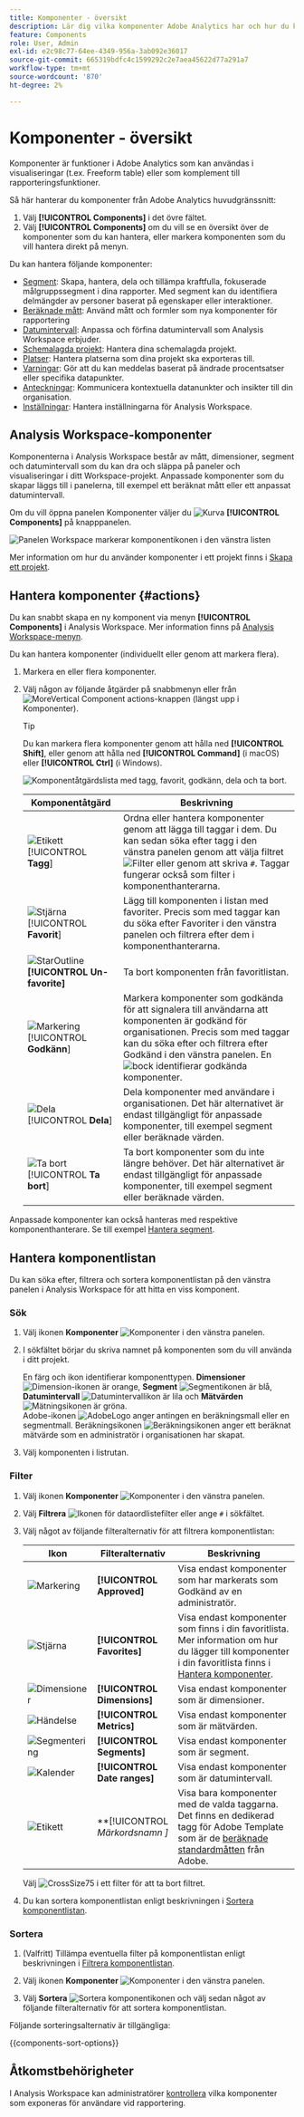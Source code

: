 ```yaml
---
title: Komponenter - översikt
description: Lär dig vilka komponenter Adobe Analytics har och hur du kan använda komponenter i Analysis Workspace.
feature: Components
role: User, Admin
exl-id: e2c98c77-64ee-4349-956a-3ab092e36017
source-git-commit: 665319bdfc4c1599292c2e7aea45622d77a291a7
workflow-type: tm+mt
source-wordcount: '870'
ht-degree: 2%

---
```


# Komponenter - översikt

Komponenter är funktioner i Adobe Analytics som kan användas i visualiseringar (t.ex. Freeform table) eller som komplement till rapporteringsfunktioner.

Så här hanterar du komponenter från Adobe Analytics huvudgränssnitt:

1. Välj **[!UICONTROL Components]** i det övre fältet.
1. Välj **[!UICONTROL Components]** om du vill se en översikt över de komponenter som du kan hantera, eller markera komponenten som du vill hantera direkt på menyn.

Du kan hantera följande komponenter:

* [Segment](/help/components/segmentation/seg-home.md): Skapa, hantera, dela och tillämpa kraftfulla, fokuserade målgruppssegment i dina rapporter. Med segment kan du identifiera delmängder av personer baserat på egenskaper eller interaktioner.
* [Beräknade mått](/help/components/calculated-metrics/cm-overview.md): Använd mått och formler som nya komponenter för rapportering
* [Datumintervall](calendar-date-ranges/custom-date-ranges.md): Anpassa och förfina datumintervall som Analysis Workspace erbjuder.
* [Schemalagda projekt](../curate-share/t-schedule-report.md): Hantera dina schemalagda projekt.
* [Platser](../../../components/locations/locations-manager.md): Hantera platserna som dina projekt ska exporteras till.
* [Varningar](/help/components/alerts/alerts-overview.md): Gör att du kan meddelas baserat på ändrade procentsatser eller specifika datapunkter.
* [Anteckningar](annotations/overview.md): Kommunicera kontextuella datanunkter och insikter till din organisation.
* [Inställningar](/help/analyze/analysis-workspace/user-preferences.md): Hantera inställningarna för Analysis Workspace.



## Analysis Workspace-komponenter

Komponenterna i Analysis Workspace består av mått, dimensioner, segment och datumintervall som du kan dra och släppa på paneler och visualiseringar i ditt Workspace-projekt. Anpassade komponenter som du skapar läggs till i panelerna, till exempel ett beräknat mått eller ett anpassat datumintervall.

Om du vill öppna panelen Komponenter väljer du ![Kurva](/help/assets/icons/Curate.svg) **[!UICONTROL Components]** på knapppanelen.

![Panelen Workspace markerar komponentikonen i den vänstra listen](assets/components.png)

Mer information om hur du använder komponenter i ett projekt finns i [Skapa ett projekt](/help/analyze/analysis-workspace/home.md).


## Hantera komponenter {#actions}

Du kan snabbt skapa en ny komponent via menyn **[!UICONTROL Components]** i Analysis Workspace. Mer information finns på [Analysis Workspace-menyn](/help/analyze/analysis-workspace/home.md#menu).

Du kan hantera komponenter (individuellt eller genom att markera flera).

1. Markera en eller flera komponenter.

1. Välj någon av följande åtgärder på snabbmenyn eller från ![MoreVertical](/help/assets/icons/MoreVertical.svg) Component actions-knappen (längst upp i Komponenter).


   >[!TIP]
   >
   >Du kan markera flera komponenter genom att hålla ned **[!UICONTROL Shift]**, eller genom att hålla ned **[!UICONTROL Command]** (i macOS) eller **[!UICONTROL Ctrl]** (i Windows).


   ![Komponentåtgärdslista med tagg, favorit, godkänn, dela och ta bort.](assets/component-menu.png)

   | Komponentåtgärd | Beskrivning |
   |--- |--- |
   | ![Etikett](/help/assets/icons/Label.svg) [!UICONTROL **Tagg**] | Ordna eller hantera komponenter genom att lägga till taggar i dem. Du kan sedan söka efter tagg i den vänstra panelen genom att välja filtret ![Filter](/help/assets/icons/Filter.svg) eller genom att skriva `#`. Taggar fungerar också som filter i komponenthanterarna. |
   | ![Stjärna](/help/assets/icons/Star.svg) [!UICONTROL **Favorit**] | Lägg till komponenten i listan med favoriter. Precis som med taggar kan du söka efter Favoriter i den vänstra panelen och filtrera efter dem i komponenthanterarna. |
   | ![StarOutline](/help/assets/icons/StarOutline.svg) **[!UICONTROL Un-favorite]** | Ta bort komponenten från favoritlistan. |
   | ![Markering](/help/assets/icons/Checkmark.svg) [!UICONTROL **Godkänn**] | Markera komponenter som godkända för att signalera till användarna att komponenten är godkänd för organisationen. Precis som med taggar kan du söka efter och filtrera efter Godkänd i den vänstra panelen. En ![bock](/help/assets/icons/Checkmark.svg) identifierar godkända komponenter. |
   | ![Dela](/help/assets/icons/ShareAlt.svg) [!UICONTROL **Dela**] | Dela komponenter med användare i organisationen. Det här alternativet är endast tillgängligt för anpassade komponenter, till exempel segment eller beräknade värden. |
   | ![Ta bort](/help/assets/icons/Delete.svg) [!UICONTROL **Ta bort**] | Ta bort komponenter som du inte längre behöver. Det här alternativet är endast tillgängligt för anpassade komponenter, till exempel segment eller beräknade värden. |

Anpassade komponenter kan också hanteras med respektive komponenthanterare. Se till exempel [Hantera segment](/help/components/segmentation/segmentation-workflow/seg-manage.md).

## Hantera komponentlistan

Du kan söka efter, filtrera och sortera komponentlistan på den vänstra panelen i Analysis Workspace för att hitta en viss komponent.

### Sök

1. Välj ikonen **Komponenter** ![Komponenter](https://spectrum.adobe.com/static/icons/workflow_18/Smock_Curate_18_N.svg) i den vänstra panelen.

2. I sökfältet börjar du skriva namnet på komponenten som du vill använda i ditt projekt.

   En färg och ikon identifierar komponenttypen. **Dimensioner** ![Dimension-ikonen](https://spectrum.adobe.com/static/icons/workflow_18/Smock_Data_18_N.svg) är orange, **Segment** ![Segmentikonen](https://spectrum.adobe.com/static/icons/workflow_18/Smock_Segmentation_18_N.svg) är blå, **Datumintervall** ![Datumintervallikon](https://spectrum.adobe.com/static/icons/workflow_18/Smock_Calendar_18_N.svg) är lila och **Mätvärden** ![Mätningsikonen](https://spectrum.adobe.com/static/icons/workflow_18/Smock_Event_18_N.svg) är gröna.<br/>Adobe-ikonen ![AdobeLogo](/help/assets/icons/AdobeLogoSmall.svg) anger antingen en beräkningsmall eller en segmentmall. Beräkningsikonen ![Beräkningsikonen](https://spectrum.adobe.com/static/icons/workflow_18/Smock_Calculator_18_N.svg) anger ett beräknat mätvärde som en administratör i organisationen har skapat.

3. Välj komponenten i listrutan.

### Filter

1. Välj ikonen **Komponenter** ![Komponenter](https://spectrum.adobe.com/static/icons/workflow_18/Smock_Curate_18_N.svg) i den vänstra panelen.

2. Välj **Filtrera** ![Ikonen för dataordlistefilter](https://spectrum.adobe.com/static/icons/workflow_18/Smock_Filter_18_N.svg) eller ange `#` i sökfältet.

3. Välj något av följande filteralternativ för att filtrera komponentlistan:

   | Ikon | Filteralternativ | Beskrivning |
   |---------|---|----------|
   | ![Markering](/help/assets/icons/Checkmark.svg) | **[!UICONTROL Approved]** | Visa endast komponenter som har markerats som Godkänd av en administratör. |
   | ![Stjärna](/help/assets/icons/Star.svg) | **[!UICONTROL Favorites]** | Visa endast komponenter som finns i din favoritlista. <br/>Mer information om hur du lägger till komponenter i din favoritlista finns i [Hantera komponenter](#manage-components). |
   | ![Dimensioner](/help/assets/icons/Dimensions.svg) | **[!UICONTROL Dimensions]** | Visa endast komponenter som är dimensioner. |
   | ![Händelse](/help/assets/icons/Event.svg) | **[!UICONTROL Metrics]** | Visa endast komponenter som är mätvärden. |
   | ![Segmentering](/help/assets/icons/Segmentation.svg) | **[!UICONTROL Segments]** | Visa endast komponenter som är segment. |
   | ![Kalender](/help/assets/icons/Calendar.svg) | **[!UICONTROL Date ranges]** | Visa endast komponenter som är datumintervall. |
   | ![Etikett](/help/assets/icons/Label.svg) | **[!UICONTROL *Märkordsnamn *]** | Visa bara komponenter med de valda taggarna. Det finns en dedikerad tagg för Adobe Template som är de [beräknade standardmåtten](/help/components/calculated-metrics/cm-reference/default-calcmetrics.md) från Adobe. |

   Välj ![CrossSize75](/help/assets/icons/CrossSize75.svg) i ett filter för att ta bort filtret.

4. Du kan sortera komponentlistan enligt beskrivningen i [Sortera komponentlistan](#sort-the-component-list).

### Sortera

<!-- {{release-limited-testing-section}}-->

1. (Valfritt) Tillämpa eventuella filter på komponentlistan enligt beskrivningen i [Filtrera komponentlistan](#filter-the-component-list).

2. Välj ikonen **Komponenter** ![Komponenter](https://spectrum.adobe.com/static/icons/workflow_18/Smock_Curate_18_N.svg) i den vänstra panelen.

3. Välj **Sortera** ![Sortera komponentikonen](https://spectrum.adobe.com/static/icons/workflow_18/Smock_SortOrderDown_18_N.svg) och välj sedan något av följande filteralternativ för att sortera komponentlistan.

Följande sorteringsalternativ är tillgängliga:

{{components-sort-options}}

## Åtkomstbehörigheter

I Analysis Workspace kan administratörer [kontrollera](/help/analyze/analysis-workspace/curate-share/curate.md) vilka komponenter som exponeras för användare vid rapportering.


<!--
# Components overview

Components in Analysis Workspace consist of dimensions, metrics, segments, and date ranges that you can drag-and-drop onto a project. 

To access the Components menu, click the **[!UICONTROL Components]** icon in the left rail. You can switch among ![WebPage](/help/assets/icons/WebPage.svg)[panels](/help/analyze/analysis-workspace/c-panels/panels.md), [visualizations](/help/analyze/analysis-workspace/visualizations/freeform-analysis-visualizations.md), and components from the left rail icons or by using [hotkeys](/help/analyze/analysis-workspace/build-workspace-project/fa-shortcut-keys.md).

![](assets/component-overview.png)

You can also adjust the [View density settings](/help/analyze/analysis-workspace/build-workspace-project/view-density.md) for the project to see more values in the left rail at once by going to **[!UICONTROL Project > Project Info & Settings > View Density]**.

## Dimensions {#dimensions}

[**Dimensions**](/help/components/dimensions/overview.md) are text attributes that describe your visitor behavior and can be viewed, broken down, and compared in your analysis. They can be found in the left Component rail (orange section) and are typically applied as rows of a table. 

Examples of dimensions include [!UICONTROL Page Name], [!UICONTROL Marketing Channels], [!UICONTROL Device Type], and [!UICONTROL Products]. Dimensions are provided by Adobe and are captured through your custom implementation (eVar, Props, classifications, etc).

Each dimension also contains **dimension items** within it. Dimension items can be found in the left Component rail by clicking the right-arrow next to any dimension name (items are yellow).

Examples of dimension items include [!UICONTROL Homepage] (within the [!UICONTROL Page] dimension), [!UICONTROL Paid Search] (within the [!UICONTROL Marketing Channel] dimension), [!UICONTROL Tablet] (within the [!UICONTROL Mobile Device Type] dimension), and so on.

![](assets/dimensions.png)

## Metrics {#metrics}

[**Metrics**](/help/components/metrics/overview.md) are quantitative measures about visitor behavior. They can be found in the left Component rail (green section) and are typically applied as columns of a table.

Examples of metrics include [!UICONTROL Page views], [!UICONTROL Visits], [!UICONTROL Orders], [!UICONTROL Average Time spent], and [!UICONTROL Revenue/Order]. Metrics are provided by Adobe, or captured through your custom implementation ([!UICONTROL Success events]), or created using the [Calculated metric builder](/help/components/calculated-metrics/workflow/cm-build-metrics.md).

![](assets/metrics.png)

## Segments {#segments}

[**Segments**](/help/analyze/analysis-workspace/components/segments/t-freeform-project-segment.md) are audience filters that are applied to your analysis. They can be found in the left Component rail (blue section) and are typically applied at the top of a panel or above metric columns in a table. 

Examples of segments include [!UICONTROL Mobile Device Visitors], [!UICONTROL Visits from Email], and [!UICONTROL Authenticated Hits]. Segments are provided by Adobe, or created in the [panel dropzone](/help/analyze/analysis-workspace/c-panels/panels.md), or created using the [Segment builder](/help/components/segmentation/segmentation-workflow/seg-build.md).

![](assets/segments.png)

## Date Ranges {#date-ranges}

[**Date Ranges**](/help/analyze/analysis-workspace/components/calendar-date-ranges/calendar.md) are the range of dates you conduct your analysis across. They can be found in the left Component rail (purple section) and are typically applied in the calendar of each panel.

You can make the date range components relative to the panel calendar. For additional information, see [About relative panel date ranges](/help/analyze/analysis-workspace/components/calendar-date-ranges/calendar.md#relative-panel-dates).

Examples of date ranges include July 2019, [!UICONTROL Last 4 weeks], and [!UICONTROL This month]. Date ranges are provided by Adobe, applied in the [panel calendar](/help/analyze/analysis-workspace/c-panels/panels.md), or created using the [Date range builder](/help/analyze/analysis-workspace/components/calendar-date-ranges/custom-date-ranges.md).

![](assets/date-ranges.png)


## Manage components {#actions}

You can manage components directly in the left rail. 

1. Right-click a component.

   Or
   
   Select a component, then select the **Action** (3-dot) icon at the top of the component list.

   >[!TIP]
   >
   >   You can select multiple components by holding Shift, or by holding Command (on Mac) or Ctrl (on Windows).


   ![](assets/component-actions.png)

   | Component action | Description |
   |--- |--- |
   | [!UICONTROL **Tag**] | Organize or manage components by applying tags to them. You can then search by tag in the left rail by clicking the filter or typing #. Tags also act as filters in the component managers. |
   | [!UICONTROL **Favorite**] | Add the component to your list of favorites. Like tags, you can search by Favorites in the left rail and filter by them in the component managers. |
   | [!UICONTROL **Approve**] | Mark components as Approved to signal to your users that the component is organization-approved. Like tags, you can search by Approved in the left rail and filter by them in the component managers. |
   | [!UICONTROL **Share**] | Share components to users in your organization. This option is available for custom components only, such as segments or calculated metrics. |
   | [!UICONTROL **Delete**] | Delete components that you no longer need. This option is available for custom components only, such as segments or calculated metrics. |

Custom components can also be managed through their respective Component managers. For example, the [Segment Manager](/help/components/segmentation/segmentation-workflow/seg-manage.md).

## Search, filter, and sort the component list

You can search, filter, and sort the component list in the left rail of Analysis Workspace to quickly locate a particular component. 

### Search the component list

1. Select the **Components** icon ![Components icon](https://spectrum.adobe.com/static/icons/workflow_18/Smock_Curate_18_N.svg) in the left rail.

2. In the search field, begin typing the name of the component you want to use in your project.

   The type of component can be identified by both color and icon. **Dimensions** ![Dimension icon](https://spectrum.adobe.com/static/icons/workflow_18/Smock_Data_18_N.svg) are orange, **Segments** ![Segment icon](https://spectrum.adobe.com/static/icons/workflow_18/Smock_Segmentation_18_N.svg) are blue, **Date ranges** ![Date range icon](https://spectrum.adobe.com/static/icons/workflow_18/Smock_Calendar_18_N.svg) are purple, and **Metrics** ![Metric icon](https://spectrum.adobe.com/static/icons/workflow_18/Smock_Event_18_N.svg) are green. The Adobe icon indicates either a calculated metric template or a segment template, and the calculator icon ![Calculator icon](assets/calculated-metric-icon-created.png) indicated a calculated metric that was created by an Analytics administrator in your organization. 

3. Select the component when it appears in the drop-down list.

### Filter the component list

1. Select the **Components** icon ![Components icon](https://spectrum.adobe.com/static/icons/workflow_18/Smock_Curate_18_N.svg) in the left rail.

2. Select the **Filter** icon ![Data Dictionary Filter icon](https://spectrum.adobe.com/static/icons/workflow_18/Smock_Filter_18_N.svg).

   Or

   Type the pound sign (#) in the search field.

3. Select any of the following filter options to filter the list of components:

   |Option | Function |
   |---------|----------|
   | [!UICONTROL **Approved**] | Show only components that are marked as Approved by an administrator. |
   | [!UICONTROL **Favorites**] | Show only components that are in your list of Favorites. For information about adding components to your list of favorites, see [Components overview](/help/analyze/analysis-workspace/components/analysis-workspace-components.md). |
   | [!UICONTROL **Dimensions**] | Show only components that are Dimensions. |
   | [!UICONTROL **Metrics**] | Show only components that are Metrics. |
   | [!UICONTROL **Segments**] | Show only components that are Segments.  |
   | [!UICONTROL **Date ranges**] | Show only components that are Date Ranges. |
   | [!UICONTROL **Show all**] | Show all components. This option is available only for administrators. |
   | [!UICONTROL **Unapproved**] | Show only components that are not yet marked as Approved by an administrator. As an administrator, this is helpful when identifying components that require your review and approval. This option is available only for administrators. |

4. (Optional) To further hone the list, you can sort the component list, as described in [Sort the component list](#sort-the-component-list).

### Sort the component list

1. (Optional) Apply any filters to the component list, as described in [Filter the component list](#filter-the-component-list).

2. Select the **Components** icon ![Components icon](https://spectrum.adobe.com/static/icons/workflow_18/Smock_Curate_18_N.svg) in the left rail.

3. Select the **Sort** icon ![Sort components icon](https://spectrum.adobe.com/static/icons/workflow_18/Smock_SortOrderDown_18_N.svg), then select any of the following filter options to sort the list of components:

   {{components-sort-options}}

-->
